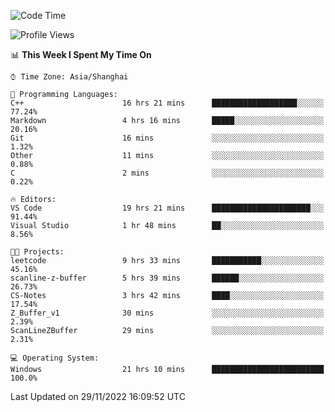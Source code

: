 <!--START_SECTION:waka-->
![Code Time](http://img.shields.io/badge/Code%20Time-397%20hrs%206%20mins-blue)

![Profile Views](http://img.shields.io/badge/Profile%20Views-4-blue)

📊 **This Week I Spent My Time On** 

```text
⌚︎ Time Zone: Asia/Shanghai

💬 Programming Languages: 
C++                      16 hrs 21 mins      ███████████████████░░░░░░   77.24% 
Markdown                 4 hrs 16 mins       █████░░░░░░░░░░░░░░░░░░░░   20.16% 
Git                      16 mins             ░░░░░░░░░░░░░░░░░░░░░░░░░   1.32% 
Other                    11 mins             ░░░░░░░░░░░░░░░░░░░░░░░░░   0.88% 
C                        2 mins              ░░░░░░░░░░░░░░░░░░░░░░░░░   0.22%

🔥 Editors: 
VS Code                  19 hrs 21 mins      ██████████████████████░░░   91.44% 
Visual Studio            1 hr 48 mins        ██░░░░░░░░░░░░░░░░░░░░░░░   8.56%

🐱‍💻 Projects: 
leetcode                 9 hrs 33 mins       ███████████░░░░░░░░░░░░░░   45.16% 
scanline-z-buffer        5 hrs 39 mins       ██████░░░░░░░░░░░░░░░░░░░   26.73% 
CS-Notes                 3 hrs 42 mins       ████░░░░░░░░░░░░░░░░░░░░░   17.54% 
Z_Buffer_v1              30 mins             ░░░░░░░░░░░░░░░░░░░░░░░░░   2.39% 
ScanLineZBuffer          29 mins             ░░░░░░░░░░░░░░░░░░░░░░░░░   2.31%

💻 Operating System: 
Windows                  21 hrs 10 mins      █████████████████████████   100.0%

```


 Last Updated on 29/11/2022 16:09:52 UTC
<!--END_SECTION:waka-->